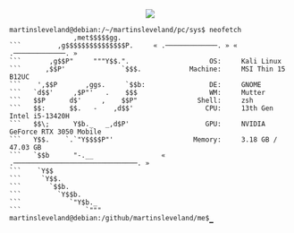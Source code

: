  <div align="center">
  <img src="https://readme-typing-svg.demolab.com?font=Fira+Code&size=18&duration=2500&pause=1000&color=00FF00&center=true&width=440&lines=User%3A+Martin+Sleveland;gathering+cyber+intelligence...;Injecting+knowledge+into+brainframe...;Connection:+Established+%E2%9C%94">
</div>

```           
martinsleveland@debian:/~/martinsleveland/pc/sys$ neofetch
                ,met$$$$$gg.                                                         
```         ,g$$$$$$$$$$$$$$$P.     « .─────────────. » « .─────────────. »
```       ,g$$P"     """Y$$.".                    OS:     Kali Linux                                                                  
```      ,$$P'              `$$$.            Machine:     MSI Thin 15 B12UC 
```    ',$$P       ,ggs.     `$$b:                DE:     GNOME                                                        
```   `d$$'     ,$P"'   .    $$$                  WM:     Mutter 
```   $$P      d$'     ,    $$P"               Shell:     zsh 
```   $$:      $$.   -    ,d$$'                  CPU:     13th Gen Intel i5-13420H                                                                  
```   $$\;      Y$b._   _,d$P'                   GPU:     NVIDIA GeForce RTX 3050 Mobile                                                      
```   Y$$.    `.`"Y$$$$P"'                    Memory:     3.18 GB / 47.03 GB                                                                          
```   `$$b      "-.__                 « .───────────────────────────────. »
```    `Y$$                                                                                     
```     `Y$$.                                                                                               
```       `$$b.                    
```         `Y$$b.                 
```            `"Y$b._                                                                                            
```                `"""
martinsleveland@debian:/github/martinsleveland/me$
                                                  ▔
```                                                                       
